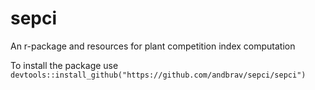 # sepci
An r-package and resources for plant competition index computation

To install the package use ```devtools::install_github("https://github.com/andbrav/sepci/sepci")```
